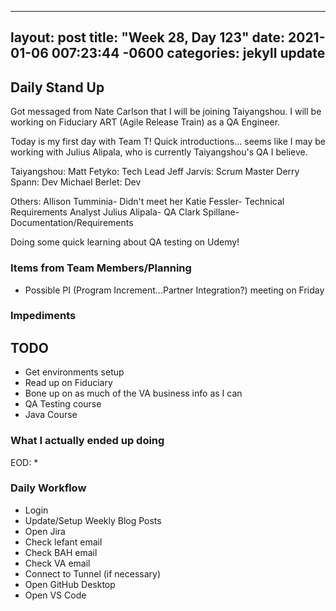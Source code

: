 
---
layout: post
title:  "Week 28, Day 123"
date:   2021-01-06 007:23:44 -0600
categories: jekyll update
---

## Daily Stand Up

Got messaged from Nate Carlson that I will be joining Taiyangshou. I will be working on Fiduciary ART (Agile Release Train) as a QA Engineer.  

Today is my first day with Team T! Quick introductions... seems like I may be working with Julius Alipala, who is currently Taiyangshou's QA I believe.

Taiyangshou:
Matt Fetyko: Tech Lead
Jeff Jarvis: Scrum Master
Derry Spann: Dev
Michael Berlet: Dev

Others:
Allison Tumminia- Didn't meet her
Katie Fessler- Technical Requirements Analyst
Julius Alipala- QA
Clark Spillane- Documentation/Requirements


Doing some quick learning about QA testing on Udemy!

### Items from Team Members/Planning
* Possible PI (Program Increment...Partner Integration?) meeting on Friday
### Impediments

## TODO
* Get environments setup
* Read up on Fiduciary
* Bone up on as much of the VA business info as I can
* QA Testing course
* Java Course

### What I actually ended up doing
EOD:
* 

### Daily Workflow
* Login
* Update/Setup Weekly Blog Posts
* Open Jira
* Check lefant email
* Check BAH email
* Check VA email
* Connect to Tunnel (if necessary)
* Open GitHub Desktop
* Open VS Code